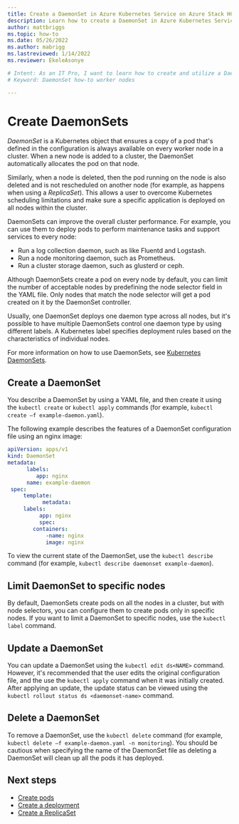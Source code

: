 ```yaml
---
title: Create a DaemonSet in Azure Kubernetes Service on Azure Stack HCI and Windows Server
description: Learn how to create a DaemonSet in Azure Kubernetes Service (AKS) on Azure Stack HCI.
author: mattbriggs
ms.topic: how-to
ms.date: 05/26/2022
ms.author: mabrigg 
ms.lastreviewed: 1/14/2022
ms.reviewer: EkeleAsonye

# Intent: As an IT Pro, I want to learn how to create and utilize a DaemonSet to help manage my Kubernetes configuration and improve the overall cluster performance.
# Keyword: DaemonSet how-to worker nodes

---
```


# Create DaemonSets

_DaemonSet_ is a Kubernetes object that ensures a copy of a pod that's defined in the configuration is always available on every worker node in a cluster. When a new node is added to a cluster, the DaemonSet automatically allocates the pod on that node. 

Similarly, when a node is deleted, then the pod running on the node is also deleted and is not rescheduled on another node (for example, as happens when using a _ReplicaSet_). This allows a user to overcome Kubernetes scheduling limitations and make sure a specific application is deployed on all nodes within the cluster.

DaemonSets can improve the overall cluster performance. For example, you can use them to deploy pods to perform maintenance tasks and support services to every node: 

- Run a log collection daemon, such as like Fluentd and Logstash.
- Run a node monitoring daemon, such as Prometheus.
- Run a cluster storage daemon, such as glusterd or ceph.

Although DaemonSets create a pod on every node by default, you can limit the number of acceptable nodes by predefining the node selector field in the YAML file. Only nodes that match the node selector will get a pod created on it by the DaemonSet controller. 

Usually, one DaemonSet deploys one daemon type across all nodes, but it's possible to have multiple DaemonSets control one daemon type by using different labels. A Kubernetes label specifies deployment rules based on the characteristics of individual nodes.

For more information on how to use DaemonSets, see [Kubernetes DaemonSets](https://kubernetes.io/docs/concepts/workloads/controllers/daemonset/).

## Create a DaemonSet

You describe a DaemonSet by using a YAML file, and then create it using the `kubectl create` or `kubectl apply` commands (for example, `kubectl create –f example-daemon.yaml`).

The following example describes the features of a DaemonSet configuration file using an nginx image:

```yml
apiVersion: apps/v1  
kind: DaemonSet  
metadata: 
      labels: 
         app: nginx
      name: example-daemon
 spec:  
     template:
           metadata:
   	 labels:
       	  app: nginx
          spec:  
      	containers:  
       	    -name: nginx  
       	    image: nginx
```

To view the current state of the DaemonSet, use the `kubectl describe` command (for example, `kubectl describe daemonset example-daemon`).

## Limit DaemonSet to specific nodes

By default, DaemonSets create pods on all the nodes in a cluster, but with node selectors, you can configure them to create pods only in specific nodes. If you want to limit a DaemonSet to specific nodes, use the `kubectl label` command.

## Update a DaemonSet

You can update a DaemonSet using the `kubectl edit ds<NAME>` command. However, it's recommended that the user edits the original configuration file, and the use the `kubectl apply` command when it was initially created. After applying an update, the update status can be viewed using the `kubectl rollout status ds <daemonset-name>` command.

## Delete a DaemonSet

To remove a DaemonSet, use the `kubectl delete` command (for example, `kubectl delete –f example-daemon.yaml -n monitoring`). You should be cautious when specifying the name of the DaemonSet file as deleting a DaemonSet will clean up all the pods it has deployed.

## Next steps

- [Create pods](create-pods.md)
- [Create a deployment](create-deployments.md)
- [Create a ReplicaSet](create-replicasets.md)